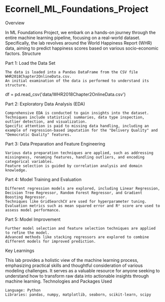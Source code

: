 # Ecornell_ML_Foundations_Project


Overview

In ML Foundations Project, we embark on a hands-on journey through the entire machine learning pipeline, focusing on a real-world dataset. Specifically, the lab revolves around the World Happiness Report (WHR) data, aiming to predict happiness scores based on various socio-economic factors.
Structure

Part 1: Load the Data Set

    The data is loaded into a Pandas DataFrame from the CSV file WHR2018Chapter2OnlineData.csv.
    An initial examination of the data is performed to understand its structure.


df = pd.read_csv('data/WHR2018Chapter2OnlineData.csv')

Part 2: Exploratory Data Analysis (EDA)

    Comprehensive EDA is conducted to gain insights into the dataset.
    Techniques include statistical summaries, data type inspection, outlier detection, and visualization.
    Specific attention is paid to missing data handling, including an example of regression-based imputation for the "Delivery Quality" and "Democratic Quality" features.

Part 3: Data Preparation and Feature Engineering

    Various data preparation techniques are applied, such as addressing missingness, renaming features, handling outliers, and encoding categorical variables.
    Feature selection is guided by correlation analysis and domain knowledge.

Part 4: Model Training and Evaluation

    Different regression models are explored, including Linear Regression, Decision Tree Regressor, Random Forest Regressor, and Gradient Boosting Regressor.
    Techniques like GridSearchCV are used for hyperparameter tuning.
    Evaluation metrics such as mean squared error and R² score are used to assess model performance.

Part 5: Model Improvement

    Further model selection and feature selection techniques are applied to refine the model.
    Advanced methods like stacking regressors are explored to combine different models for improved prediction.

Key Learnings

This lab provides a holistic view of the machine learning process, emphasizing practical skills and thoughtful consideration of various modeling challenges. It serves as a valuable resource for anyone seeking to understand how to transform raw data into actionable insights through machine learning.
Technologies and Packages Used

    Language: Python
    Libraries: pandas, numpy, matplotlib, seaborn, scikit-learn, scipy
